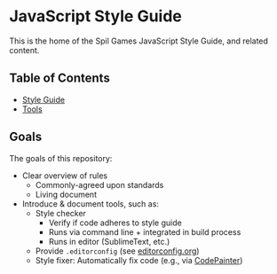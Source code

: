 # JavaScript Style Guide

This is the home of the Spil Games JavaScript Style Guide, and related content.

## Table of Contents

- [Style Guide](STYLEGUIDE.md)
- [Tools](TOOLS.md)

## Goals

The goals of this repository:

- Clear overview of rules
    - Commonly-agreed upon standards
    - Living document
- Introduce & document tools, such as:
    - Style checker
        - Verify if code adheres to style guide
        - Runs via command line + integrated in build process
        - Runs in editor (SublimeText, etc.)
    - Provide `.editorconfig` (see [editorconfig.org](http://editorconfig.org))
    - Style fixer: Automatically fix code (e.g., via [CodePainter](https://github.com/fawek/codepainter))
